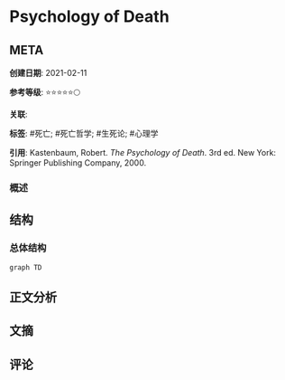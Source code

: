 # Psychology of Death

## META

**创建日期**: 2021-02-11

**参考等级**: ⭐⭐⭐⭐⭐🌕

**关联**: 

**标签**: #死亡; #死亡哲学; #生死论; #心理学 

**引用**: Kastenbaum, Robert. *The Psychology of Death*. 3rd ed. New York: Springer Publishing Company, 2000.

### 概述


## 结构

### 总体结构

```mermaid
graph TD

```

## 正文分析

## 文摘

## 评论
